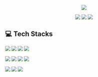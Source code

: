 <p align='center'>
  <img src="https://capsule-render.vercel.app/api?type=waving&color=gradient&height=300&width=100%&section=header&text=Welcome+To+mingue's+Github!🖐️&fontSize=50" />
</p>

<p align='center'>
  <a href="https://naver.com"><img src="https://img.shields.io/badge/seomingue51%40naver.com-black?style=flat&logo=Naver&logoColor=%2303CF5D&labelColor=%23ffffff&color=green"></a>
  <a href="https://www.instagram.com/aodrn0203/"><img src="https://img.shields.io/badge/aodrn0203-black?style=flat&logo=Instagram&labelColor=%23833AB4&color=%23E1306C"></a>
  <a href="https://steamcommunity.com/id/aodrn0203/"><img src="https://img.shields.io/badge/aodrn0203-black?style=flat&logo=Steam&logoColor=%2300adee&labelColor=%23833AB4&color=%23000000"></a>
</p>

## 💻 Tech Stacks
<p>
  <img src="https://img.shields.io/badge/Python-3776AB?style=flat-square&logo=python&logoColor=white"/>
  <img src="https://img.shields.io/badge/C%2B%2B-%2300599C?style=flat&logo=C%2B%2B&logoColor=White">
  <img src="https://img.shields.io/badge/Java-b07219?style=flat-square&logoColor=white"/>
  <img src="https://img.shields.io/badge/Kotlin-%23FF4081?style=flat&logo=Kotlin&logoColor=%231E88E5">
</p>
<p>
  <img src="https://img.shields.io/badge/HTML5-E34F26?style=flat-square&logo=html5&logoColor=white"/>
  <img src="https://img.shields.io/badge/Xml-black?style=flat&logo=Xml&logoColor=white">
  <img src="https://img.shields.io/badge/CSS3-1572B6?style=flat-square&logo=css3&logoColor=white"/>
  <img src="https://img.shields.io/badge/JavaScript-F7DF1E?style=flat-square&logo=javascript&logoColor=white"/>
</p>
<p>
  <img src="https://img.shields.io/badge/MongoDB-%23E8E7D5?style=flat&logo=MongoDB&logoColor=White">
  <img src="https://img.shields.io/badge/Git-F05032?style=flat-square&logo=git&logoColor=white"/>
  <img src="https://img.shields.io/badge/GitHub-181717?style=flat-square&logo=github&logoColor=white"/>
</p>

